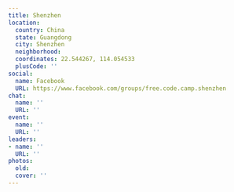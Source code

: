 ```yaml
---
title: Shenzhen
location:
  country: China
  state: Guangdong
  city: Shenzhen
  neighborhood: 
  coordinates: 22.544267, 114.054533
  plusCode: ''
social:
  name: Facebook
  URL: https://www.facebook.com/groups/free.code.camp.shenzhen
chat:
  name: ''
  URL: ''
event:
  name: ''
  URL: ''
leaders:
- name: ''
  URL: ''
photos:
  old: 
  cover: ''
---
```

